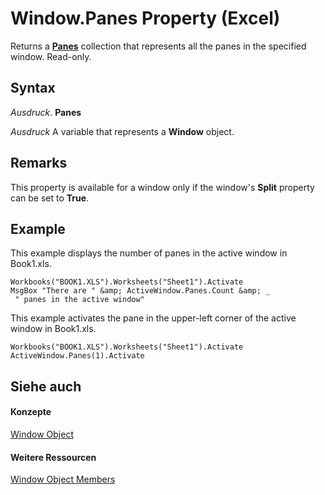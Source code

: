 
# Window.Panes Property (Excel)

Returns a  **[Panes](ce27ae27-52d9-9e51-a068-b9c082a0a692.md)** collection that represents all the panes in the specified window. Read-only.


## Syntax

 _Ausdruck_. **Panes**

 _Ausdruck_ A variable that represents a **Window** object.


## Remarks

This property is available for a window only if the window's  **Split** property can be set to **True**.


## Example

This example displays the number of panes in the active window in Book1.xls.


```
Workbooks("BOOK1.XLS").Worksheets("Sheet1").Activate 
MsgBox "There are " &amp; ActiveWindow.Panes.Count &amp; _ 
 " panes in the active window"
```

This example activates the pane in the upper-left corner of the active window in Book1.xls.




```
Workbooks("BOOK1.XLS").Worksheets("Sheet1").Activate 
ActiveWindow.Panes(1).Activate
```


## Siehe auch


#### Konzepte


[Window Object](8591b1ad-76f8-14e2-9120-406b65093f5a.md)
#### Weitere Ressourcen


[Window Object Members](http://msdn.microsoft.com/library/f11db427-24a4-041c-2fd5-03ce73ae6c16%28Office.15%29.aspx)